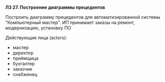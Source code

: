 **ЛЗ 27. Построение диаграммы прецедентов**

Построить диаграмму прецедентов для автоматизированной системы "Компьютерный мастер".
ИП принимает заказы на ремонт, модернизацию, установку ПО

Действующие лица (actors):

- мастер
- директор
- приёмщица
- бухгалтер
- заказчик
- снабженец


